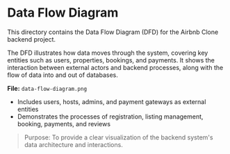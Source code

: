 # Data Flow Diagram

This directory contains the Data Flow Diagram (DFD) for the Airbnb Clone backend project.

The DFD illustrates how data moves through the system, covering key entities such as users, properties, bookings, and payments. It shows the interaction between external actors and backend processes, along with the flow of data into and out of databases.

**File:** `data-flow-diagram.png`

- Includes users, hosts, admins, and payment gateways as external entities
- Demonstrates the processes of registration, listing management, booking, payments, and reviews

> Purpose: To provide a clear visualization of the backend system's data architecture and interactions.
